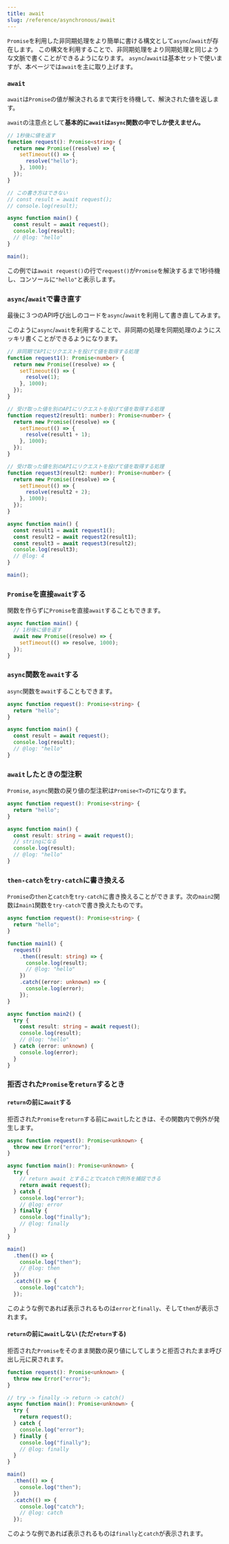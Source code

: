 ```yaml
---
title: await
slug: /reference/asynchronous/await
---
```


`Promise`を利用した非同期処理をより簡単に書ける構文として`async`/`await`が存在します。
この構文を利用することで、非同期処理をより同期処理と同じような文脈で書くことができるようになります。
`async`/`await`は基本セットで使いますが、本ページでは`await`を主に取り上げます。

### `await`

`await`は`Promise`の値が解決されるまで実行を待機して、解決された値を返します。

`await`の注意点として**基本的に`await`は`async`関数の中でしか使えません。**

```ts twoslash
// 1秒後に値を返す
function request(): Promise<string> {
  return new Promise((resolve) => {
    setTimeout(() => {
      resolve("hello");
    }, 1000);
  });
}

// この書き方はできない
// const result = await request();
// console.log(result);

async function main() {
  const result = await request();
  console.log(result);
  // @log: "hello"
}

main();
```

この例では`await request()`の行で`request()`が`Promise`を解決するまで1秒待機し、コンソールに`"hello"`と表示します。

### `async`/`await`で書き直す

最後に３つのAPI呼び出しのコードを`async`/`await`を利用して書き直してみます。

このように`async`/`await`を利用することで、非同期の処理を同期処理のようにスッキリ書くことができるようになります。

```ts twoslash
// 非同期でAPIにリクエストを投げて値を取得する処理
function request1(): Promise<number> {
  return new Promise((resolve) => {
    setTimeout(() => {
      resolve(1);
    }, 1000);
  });
}

// 受け取った値を別のAPIにリクエストを投げて値を取得する処理
function request2(result1: number): Promise<number> {
  return new Promise((resolve) => {
    setTimeout(() => {
      resolve(result1 + 1);
    }, 1000);
  });
}

// 受け取った値を別のAPIにリクエストを投げて値を取得する処理
function request3(result2: number): Promise<number> {
  return new Promise((resolve) => {
    setTimeout(() => {
      resolve(result2 + 2);
    }, 1000);
  });
}

async function main() {
  const result1 = await request1();
  const result2 = await request2(result1);
  const result3 = await request3(result2);
  console.log(result3);
  // @log: 4
}

main();
```

### `Promise`を直接`await`する

関数を作らずに`Promise`を直接`await`することもできます。

```ts twoslash
async function main() {
  // 1秒後に値を返す
  await new Promise((resolve) => {
    setTimeout(() => resolve, 1000);
  });
}
```

### `async`関数を`await`する

`async`関数を`await`することもできます。

```ts twoslash
async function request(): Promise<string> {
  return "hello";
}

async function main() {
  const result = await request();
  console.log(result);
  // @log: "hello"
}
```

### `await`したときの型注釈

`Promise`, `async`関数の戻り値の型注釈は`Promise<T>`の`T`になります。

```ts twoslash
async function request(): Promise<string> {
  return "hello";
}

async function main() {
  const result: string = await request();
  // stringになる
  console.log(result);
  // @log: "hello"
}
```

### `then-catch`を`try-catch`に書き換える

`Promise`の`then`と`catch`を`try-catch`に書き換えることができます。次の`main2`関数は`main1`関数を`try-catch`で書き換えたものです。

```ts twoslash
async function request(): Promise<string> {
  return "hello";
}

function main1() {
  request()
    .then((result: string) => {
      console.log(result);
      // @log: "hello"
    })
    .catch((error: unknown) => {
      console.log(error);
    });
}

async function main2() {
  try {
    const result: string = await request();
    console.log(result);
    // @log: "hello"
  } catch (error: unknown) {
    console.log(error);
  }
}
```

### 拒否された`Promise`を`return`するとき

#### `return`の前に`await`する

拒否された`Promise`を`return`する前に`await`したときは、その関数内で例外が発生します。

```ts twoslash
async function request(): Promise<unknown> {
  throw new Error("error");
}

async function main(): Promise<unknown> {
  try {
    // return await とすることでcatchで例外を捕捉できる
    return await request();
  } catch {
    console.log("error");
    // @log: error
  } finally {
    console.log("finally");
    // @log: finally
  }
}

main()
  .then(() => {
    console.log("then");
    // @log: then
  })
  .catch(() => {
    console.log("catch");
  });
```

このような例であれば表示されるものは`error`と`finally`、そして`then`が表示されます。

#### `return`の前に`await`しない (ただ`return`する)

拒否された`Promise`をそのまま関数の戻り値にしてしまうと拒否されたまま呼び出し元に戻されます。

```ts twoslash
function request(): Promise<unknown> {
  throw new Error("error");
}

// try -> finally -> return -> catch()
async function main(): Promise<unknown> {
  try {
    return request();
  } catch {
    console.log("error");
  } finally {
    console.log("finally");
    // @log: finally
  }
}

main()
  .then(() => {
    console.log("then");
  })
  .catch(() => {
    console.log("catch");
    // @log: catch
  });
```

このような例であれば表示されるものは`finally`と`catch`が表示されます。
